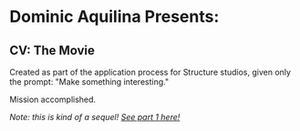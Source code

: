 # Dominic Aquilina Presents:

## CV: The Movie

Created as part of the application process for Structure studios, given only the prompt: "Make something interesting."

Mission accomplished.

*Note: this is kind of a sequel! [See part 1 here!](https://github.com/DAquilina/the-shavening)*
